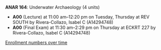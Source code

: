 **ANAR 164**: Underwater Archaeology (4 units)

- **A00** (Lecture) at 11:00 am–12:20 pm on Tuesday, Thursday at REV SOUTH by Rivera-Collazo, Isabel C (A14294748)
- **A00** (Final Exam) at 11:30 am–2:29 pm on Thursday at ECKRT 227 by Rivera-Collazo, Isabel C (A14294748)

[Enrollment numbers over time](./ANAR164.tsv)
